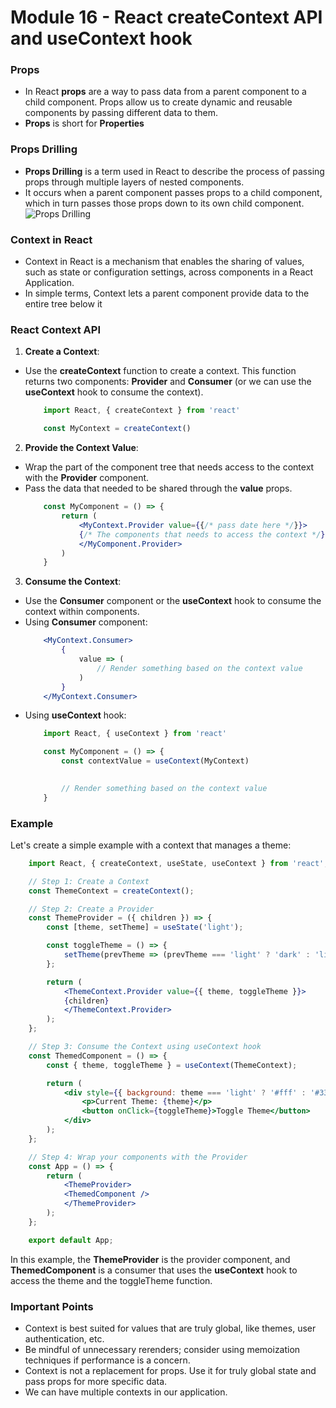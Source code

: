 # Module 16 - React createContext API and useContext hook

### Props 
- In React **props** are a way to pass data from a parent component to a child component. Props allow us to create dynamic and reusable components by passing different data to them.
- **Props** is short for **Properties**

### Props Drilling
- **Props Drilling** is a term used in React to describe the process of passing props through multiple layers of nested components. 
- It occurs when a parent component passes props to a child component, which in turn passes those props down to its own child component.
![Props Drilling](https://react.dev/_next/image?url=%2Fimages%2Fdocs%2Fdiagrams%2Fpassing_data_prop_drilling.dark.png&w=640&q=75)


### Context in React
- Context in React is a mechanism that enables the sharing of values, such as state or configuration settings, across components in a React Application.
- In simple terms, Context lets a parent component provide data to the entire tree below it

### React Context API
1. **Create a Context**:
- Use the **createContext** function to create a context. This function returns two components: **Provider** and **Consumer** (or we can use the **useContext** hook to consume the context).
    ``` jsx
        import React, { createContext } from 'react'

        const MyContext = createContext()
    ```
2. **Provide the Context Value**:
- Wrap the part of the component tree that needs access to the context with the **Provider** component.
- Pass the data that needed to be shared through the **value** props.
    ``` jsx
        const MyComponent = () => {
            return (
                <MyContext.Provider value={{/* pass date here */}}>
                {/* The components that needs to access the context */}
                </MyComponent.Provider>
            )
        }
    ``` 
3. **Consume the Context**:
- Use the **Consumer** component or the **useContext** hook to consume the context within components.
- Using **Consumer** component:
    ``` jsx
        <MyContext.Consumer>
            {
                value => (
                    // Render something based on the context value
                )
            }
        </MyContext.Consumer>
    ```
- Using **useContext** hook:
    ``` jsx
        import React, { useContext } from 'react'

        const MyComponent = () => {
            const contextValue = useContext(MyContext)

            
            // Render something based on the context value
        }
    ```
### Example
Let's create a simple example with a context that manages a theme:
``` jsx
    import React, { createContext, useState, useContext } from 'react';

    // Step 1: Create a Context
    const ThemeContext = createContext();

    // Step 2: Create a Provider
    const ThemeProvider = ({ children }) => {
        const [theme, setTheme] = useState('light');

        const toggleTheme = () => {
            setTheme(prevTheme => (prevTheme === 'light' ? 'dark' : 'light'));
        };

        return (
            <ThemeContext.Provider value={{ theme, toggleTheme }}>
            {children}
            </ThemeContext.Provider>
        );
    };

    // Step 3: Consume the Context using useContext hook
    const ThemedComponent = () => {
        const { theme, toggleTheme } = useContext(ThemeContext);

        return (
            <div style={{ background: theme === 'light' ? '#fff' : '#333', color: theme === 'light' ? '#333' : '#fff' }}>
                <p>Current Theme: {theme}</p>
                <button onClick={toggleTheme}>Toggle Theme</button>
            </div>
        );
    };

    // Step 4: Wrap your components with the Provider
    const App = () => {
        return (
            <ThemeProvider>
            <ThemedComponent />
            </ThemeProvider>
        );
    };

    export default App;
```
In this example, the **ThemeProvider** is the provider component, and **ThemedComponent** is a consumer that uses the **useContext** hook to access the theme and the toggleTheme function.

### Important Points
- Context is best suited for values that are truly global, like themes, user authentication, etc.
- Be mindful of unnecessary rerenders; consider using memoization techniques if performance is a concern.
- Context is not a replacement for props. Use it for truly global state and pass props for more specific data.
- We can have multiple contexts in our application.
